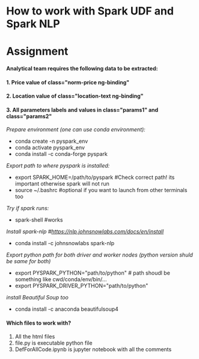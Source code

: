 # How to work with Spark UDF and Spark NLP
# Assignment
#### Analytical team requires the following data to be extracted:
#### 1. Price value of class="norm-price ng-binding"
#### 2. Location value of class="location-text ng-binding"
#### 3. All parameters labels and values in class="params1" and class="params2"

*Prepare environment (one can use conda environment):*
  * conda create -n pyspark_env
  * conda activate pyspark_env
  * conda install -c conda-forge pyspark
  
*Export path to where pyspark is installed:*
 * export SPARK_HOME=/path/to/pyspark #Check correct path! its important otherwise spark will not run
 * source ~/.bashrc #optional if you want to launch from other terminals too

*Try if spark runs:*
  * spark-shell #works

*Install spark-nlp #https://nlp.johnsnowlabs.com/docs/en/install*
  * conda install -c johnsnowlabs spark-nlp

*Export python path for both driver and worker nodes (python version shuld be same for both)*
  * export PYSPARK_PYTHON="path/to/python" # path shoudl be something like cwd/conda/env/bin/...
  * export PYSPARK_DRIVER_PYTHON="path/to/python"

*install Beautiful Soup too*
  * conda install -c anaconda beautifulsoup4


#### Which files to work with?

1. All the html files
2. file.py is executable python file
3. DefForAllCode.ipynb is jupyter notebook with all the comments



